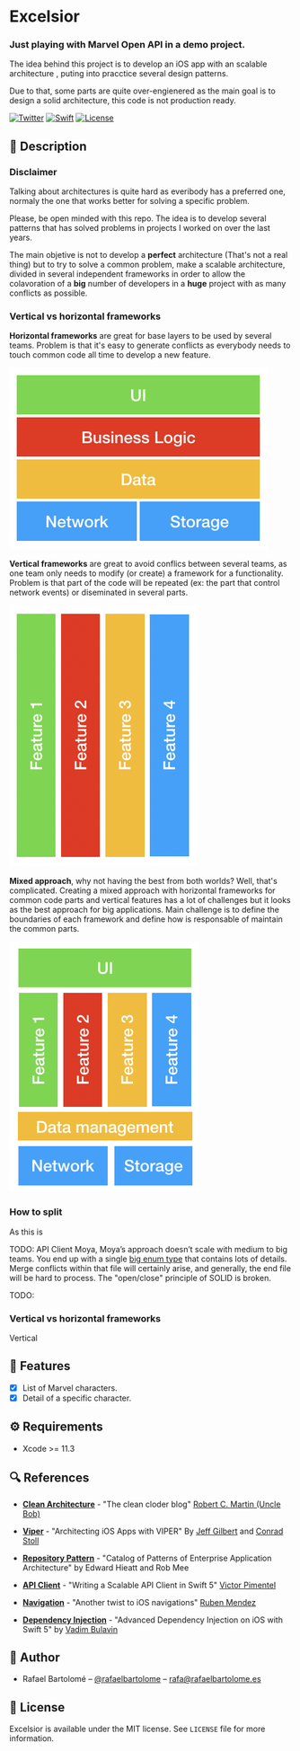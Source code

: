 # Excelsior
### Just playing with Marvel Open API in a demo project.

The idea behind this project is to develop an iOS app with an scalable architecture , puting into pracctice several design patterns.

Due to that, some parts are quite over-engienered as the main goal is to design a solid architecture, this code is not production ready.

[![Twitter](https://img.shields.io/badge/main_contributor-Rafael%20Bartolome-orange)](http://twitter.com/rafaelbartolome)
[![Swift](https://img.shields.io/badge/swift-5.2-green)](https://swift.org)
[![License](https://img.shields.io/github/license/rafaelbartolome/excelsior)](LICENSE)

## 💬 Description 

### Disclaimer

Talking about architectures is quite hard as everibody has a preferred one, normaly the one that works better for solving a specific problem.

Please, be open minded with this repo. The idea is to develop several patterns that has solved problems in projects I worked on over the last years.

The main objetive is not to develop a **perfect** architecture (That's not a real thing) but to try to solve a common problem, make a scalable architecture, divided in several independent frameworks in order to allow the colavoration of a **big** number of developers in a **huge** project with as many conflicts as possible.

### Vertical vs horizontal frameworks

**Horizontal frameworks** are great for base layers to be used by several teams. Problem is that it's easy to generate conflicts as everybody needs to touch common code all time to develop a new feature.

![Horizontal frameworks](Doc/horizontal-fmw.png)

**Vertical frameworks** are great to avoid conflics between several teams, as one team only needs to modify (or create) a framework for a functionality. Problem is that part of the code will be repeated (ex: the part that control network events) or diseminated in several parts.

![Vertical frameworks](Doc/vertical-fmw.png)

**Mixed approach**, why not having the best from both worlds? Well, that's complicated. Creating a mixed approach with horizontal frameworks for common code parts and vertical features has a lot of challenges but it looks as the best approach for big applications.
Main challenge is to define the boundaries of each framework and define how is responsable of maintain the common parts.

![Vertical frameworks](Doc/mixed-fmw.png)

### How to split 
As this is 

TODO: 
API Client Moya, Moya’s approach doesn’t scale with medium to big teams. You end up with a single [big enum type](https://github.com/Moya/Moya/blob/master/docs/Examples/Basic.md) that contains lots of details. Merge conflicts within that file will certainly arise, and generally, the end file will be hard to process. The "open/close" principle of SOLID is broken.

TODO:
### Vertical vs horizontal frameworks
Vertical 

## 📌 Features 

- [x] List of Marvel characters.
- [x] Detail of a specific character.

## ⚙️ Requirements

- Xcode >= 11.3

## 🔍 References

- **[Clean Architecture](https://blog.cleancoder.com/uncle-bob/2012/08/13/the-clean-architecture.html)** - "The clean cloder blog" [Robert C. Martin (Uncle Bob)](https://twitter.com/unclebobmartin)

- **[Viper](https://www.objc.io/issues/13-architecture/viper/)** - "Architecting iOS Apps with VIPER" By [Jeff Gilbert](jeff.gilbert@mutualmobile.com) and [Conrad Stoll](https://twitter.com/conradstoll)

- **[Repository Pattern](https://martinfowler.com/eaaCatalog/repository.html)** - "Catalog of Patterns of Enterprise Application Architecture" by Edward Hieatt and Rob Mee

- **[API Client](https://medium.com/makingtuenti/writing-a-scalable-api-client-in-swift-4-b3c6f7f3f3fb)** - "Writing a Scalable API Client in Swift 5"  [Victor Pimentel](https://medium.com/@VictorPimentel)

- **[Navigation](https://jobandtalent.engineering/the-navigator-420b24fc57da)** - "Another twist to iOS navigations" [Ruben Mendez](https://jobandtalent.engineering/@ruben.mendez)

- **[Dependency Injection](https://www.vadimbulavin.com/dependency-injection-in-swift/)** - "Advanced Dependency Injection on iOS with Swift 5" by [Vadim Bulavin](https://www.vadimbulavin.com)

## 🍔 Author

- Rafael Bartolomé – [@rafaelbartolome](https://twitter.com/rafaelbartolome) – rafa@rafaelbartolome.es

## 📄 License

Excelsior is available under the MIT license. See ``LICENSE`` file for more information.